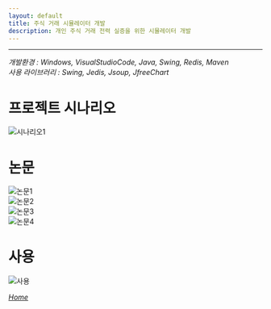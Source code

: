 ```yaml
---
layout: default
title: 주식 거래 시뮬레이터 개발
description: 개인 주식 거래 전력 실증을 위한 시뮬레이터 개발
---
```


* * *

_개발환경 : Windows, VisualStudioCode, Java, Swing, Redis, Maven_  
_사용 라이브러리 : Swing, Jedis, Jsoup, JfreeChart_

# 프로젝트 시나리오
![시나리오1](./imgs/project-004-img1.jpg)  

# 논문
![논문1](./imgs/project-004-img2.png)  
![논문2](./imgs/project-004-img3.png)  
![논문3](./imgs/project-004-img4.png)  
![논문4](./imgs/project-004-img5.png)  

# 사용
![사용](./imgs/project-004-img6.gif)  

[*Home*](./)